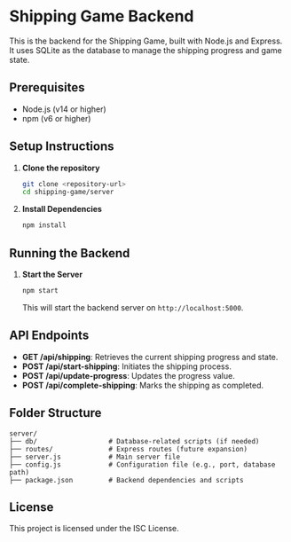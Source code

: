 # Shipping Game Backend

This is the backend for the Shipping Game, built with Node.js and Express. It uses SQLite as the database to manage the shipping progress and game state.

## Prerequisites

- Node.js (v14 or higher)
- npm (v6 or higher)

## Setup Instructions

1. **Clone the repository**
   ```sh
   git clone <repository-url>
   cd shipping-game/server
   ```

2. **Install Dependencies**
   ```sh
   npm install
   ```

## Running the Backend

1. **Start the Server**
   ```sh
   npm start
   ```
   This will start the backend server on `http://localhost:5000`.

## API Endpoints

- **GET /api/shipping**: Retrieves the current shipping progress and state.
- **POST /api/start-shipping**: Initiates the shipping process.
- **POST /api/update-progress**: Updates the progress value.
- **POST /api/complete-shipping**: Marks the shipping as completed.

## Folder Structure

```
server/
├── db/                  # Database-related scripts (if needed)
├── routes/              # Express routes (future expansion)
├── server.js            # Main server file
├── config.js            # Configuration file (e.g., port, database path)
├── package.json         # Backend dependencies and scripts
```

## License

This project is licensed under the ISC License.
